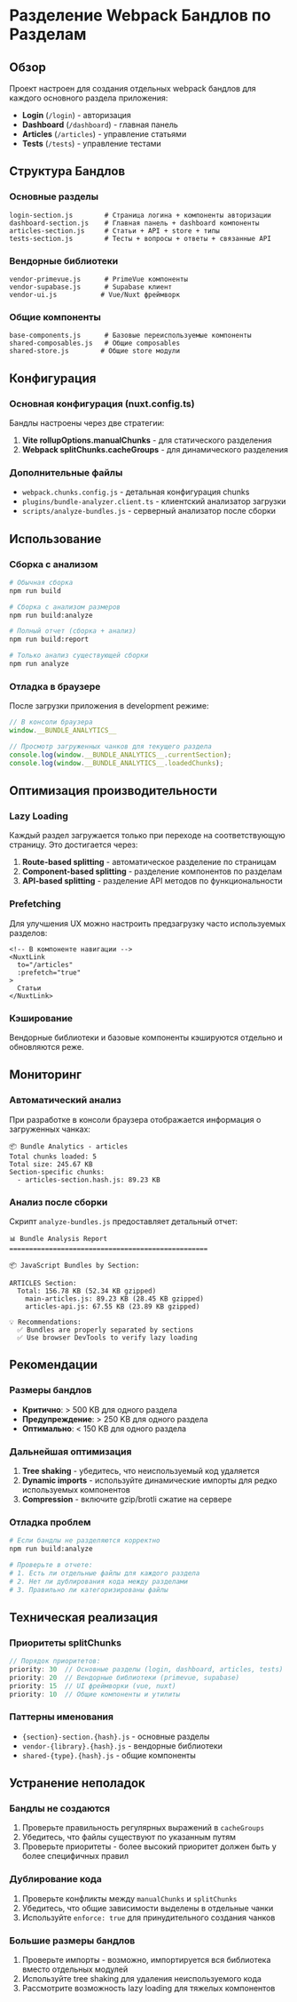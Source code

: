 # Разделение Webpack Бандлов по Разделам

## Обзор

Проект настроен для создания отдельных webpack бандлов для каждого основного раздела приложения:

- **Login** (`/login`) - авторизация
- **Dashboard** (`/dashboard`) - главная панель
- **Articles** (`/articles`) - управление статьями
- **Tests** (`/tests`) - управление тестами

## Структура Бандлов

### Основные разделы
```
login-section.js        # Страница логина + компоненты авторизации
dashboard-section.js    # Главная панель + dashboard компоненты
articles-section.js     # Статьи + API + store + типы
tests-section.js        # Тесты + вопросы + ответы + связанные API
```

### Вендорные библиотеки
```
vendor-primevue.js      # PrimeVue компоненты
vendor-supabase.js      # Supabase клиент
vendor-ui.js           # Vue/Nuxt фреймворк
```

### Общие компоненты
```
base-components.js      # Базовые переиспользуемые компоненты
shared-composables.js   # Общие composables
shared-store.js        # Общие store модули
```

## Конфигурация

### Основная конфигурация (nuxt.config.ts)

Бандлы настроены через две стратегии:

1. **Vite rollupOptions.manualChunks** - для статического разделения
2. **Webpack splitChunks.cacheGroups** - для динамического разделения

### Дополнительные файлы

- `webpack.chunks.config.js` - детальная конфигурация chunks
- `plugins/bundle-analyzer.client.ts` - клиентский анализатор загрузки
- `scripts/analyze-bundles.js` - серверный анализатор после сборки

## Использование

### Сборка с анализом
```bash
# Обычная сборка
npm run build

# Сборка с анализом размеров
npm run build:analyze

# Полный отчет (сборка + анализ)
npm run build:report

# Только анализ существующей сборки
npm run analyze
```

### Отладка в браузере

После загрузки приложения в development режиме:

```javascript
// В консоли браузера
window.__BUNDLE_ANALYTICS__

// Просмотр загруженных чанков для текущего раздела
console.log(window.__BUNDLE_ANALYTICS__.currentSection);
console.log(window.__BUNDLE_ANALYTICS__.loadedChunks);
```

## Оптимизация производительности

### Lazy Loading

Каждый раздел загружается только при переходе на соответствующую страницу. Это достигается через:

1. **Route-based splitting** - автоматическое разделение по страницам
2. **Component-based splitting** - разделение компонентов по разделам
3. **API-based splitting** - разделение API методов по функциональности

### Prefetching

Для улучшения UX можно настроить предзагрузку часто используемых разделов:

```vue
<!-- В компоненте навигации -->
<NuxtLink 
  to="/articles" 
  :prefetch="true"
>
  Статьи
</NuxtLink>
```

### Кэширование

Вендорные библиотеки и базовые компоненты кэшируются отдельно и обновляются реже.

## Мониторинг

### Автоматический анализ

При разработке в консоли браузера отображается информация о загруженных чанках:

```
📦 Bundle Analytics - articles
Total chunks loaded: 5
Total size: 245.67 KB
Section-specific chunks:
  - articles-section.hash.js: 89.23 KB
```

### Анализ после сборки

Скрипт `analyze-bundles.js` предоставляет детальный отчет:

```
📊 Bundle Analysis Report
==================================================

📦 JavaScript Bundles by Section:

ARTICLES Section:
  Total: 156.78 KB (52.34 KB gzipped)
    main-articles.js: 89.23 KB (28.45 KB gzipped)
    articles-api.js: 67.55 KB (23.89 KB gzipped)

💡 Recommendations:
  ✅ Bundles are properly separated by sections
  ✅ Use browser DevTools to verify lazy loading
```

## Рекомендации

### Размеры бандлов

- **Критично**: > 500 KB для одного раздела
- **Предупреждение**: > 250 KB для одного раздела  
- **Оптимально**: < 150 KB для одного раздела

### Дальнейшая оптимизация

1. **Tree shaking** - убедитесь, что неиспользуемый код удаляется
2. **Dynamic imports** - используйте динамические импорты для редко используемых компонентов
3. **Compression** - включите gzip/brotli сжатие на сервере

### Отладка проблем

```bash
# Если бандлы не разделяются корректно
npm run build:analyze

# Проверьте в отчете:
# 1. Есть ли отдельные файлы для каждого раздела
# 2. Нет ли дублирования кода между разделами
# 3. Правильно ли категоризированы файлы
```

## Техническая реализация

### Приоритеты splitChunks

```javascript
// Порядок приоритетов:
priority: 30  // Основные разделы (login, dashboard, articles, tests)
priority: 20  // Вендорные библиотеки (primevue, supabase)
priority: 15  // UI фреймворки (vue, nuxt)
priority: 10  // Общие компоненты и утилиты
```

### Паттерны именования

- `{section}-section.{hash}.js` - основные разделы
- `vendor-{library}.{hash}.js` - вендорные библиотеки
- `shared-{type}.{hash}.js` - общие компоненты

## Устранение неполадок

### Бандлы не создаются

1. Проверьте правильность регулярных выражений в `cacheGroups`
2. Убедитесь, что файлы существуют по указанным путям
3. Проверьте приоритеты - более высокий приоритет должен быть у более специфичных правил

### Дублирование кода

1. Проверьте конфликты между `manualChunks` и `splitChunks`
2. Убедитесь, что общие зависимости выделены в отдельные чанки
3. Используйте `enforce: true` для принудительного создания чанков

### Большие размеры бандлов

1. Проверьте импорты - возможно, импортируется вся библиотека вместо отдельных модулей
2. Используйте tree shaking для удаления неиспользуемого кода
3. Рассмотрите возможность lazy loading для тяжелых компонентов 
